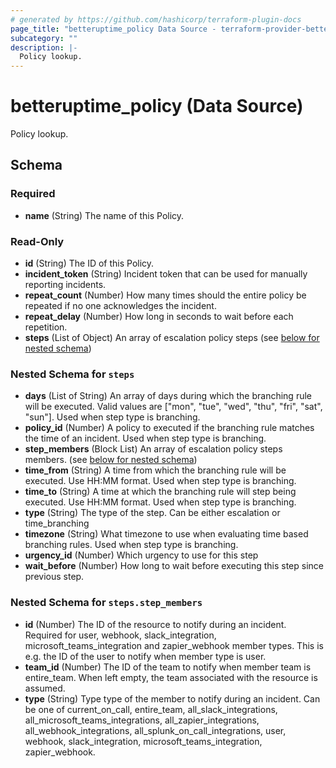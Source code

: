 ```yaml
---
# generated by https://github.com/hashicorp/terraform-plugin-docs
page_title: "betteruptime_policy Data Source - terraform-provider-better-uptime"
subcategory: ""
description: |-
  Policy lookup.
---
```


# betteruptime_policy (Data Source)

Policy lookup.



<!-- schema generated by tfplugindocs -->
## Schema

### Required

- **name** (String) The name of this Policy.

### Read-Only

- **id** (String) The ID of this Policy.
- **incident_token** (String) Incident token that can be used for manually reporting incidents.
- **repeat_count** (Number) How many times should the entire policy be repeated if no one acknowledges the incident.
- **repeat_delay** (Number) How long in seconds to wait before each repetition.
- **steps** (List of Object) An array of escalation policy steps (see [below for nested schema](#nestedatt--steps))

<a id="nestedblock--steps"></a>
### Nested Schema for `steps`

- **days** (List of String) An array of days during which the branching rule will be executed. Valid values are ["mon", "tue", "wed", "thu", "fri", "sat", "sun"]. Used when step type is branching.
- **policy_id** (Number) A policy to executed if the branching rule matches the time of an incident. Used when step type is branching.
- **step_members** (Block List) An array of escalation policy steps members. (see [below for nested schema](#nestedblock--steps--step_members))
- **time_from** (String) A time from which the branching rule will be executed. Use HH:MM format. Used when step type is branching.
- **time_to** (String) A time at which the branching rule will step being executed. Use HH:MM format. Used when step type is branching.
- **type** (String) The type of the step. Can be either escalation or time_branching
- **timezone** (String) What timezone to use when evaluating time based branching rules. Used when step type is branching.
- **urgency_id** (Number) Which urgency to use for this step
- **wait_before** (Number) How long to wait before executing this step since previous step.

<a id="nestedblock--steps--step_members"></a>
### Nested Schema for `steps.step_members`

- **id** (Number) The ID of the resource to notify during an incident. Required for user, webhook, slack_integration, microsoft_teams_integration and zapier_webhook member types. This is e.g. the ID of the user to notify when member type is user.
- **team_id** (Number) The ID of the team to notify when member team is entire_team. When left empty, the team associated with the resource is assumed.
- **type** (String) Type type of the member to notify during an incident. Can be one of current_on_call, entire_team, all_slack_integrations, all_microsoft_teams_integrations, all_zapier_integrations, all_webhook_integrations, all_splunk_on_call_integrations, user, webhook, slack_integration, microsoft_teams_integration, zapier_webhook.

